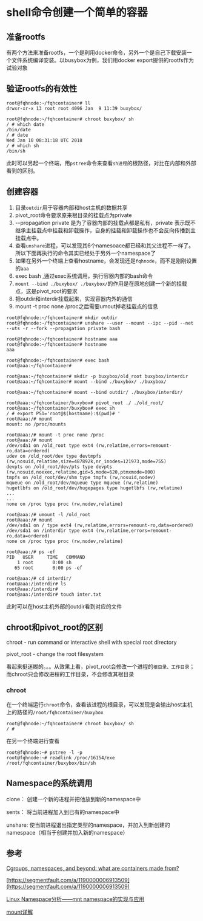 # shell命令创建一个简单的容器

## 准备rootfs
有两个方法来准备rootfs，一个是利用docker命令，另外一个是自己下载安装一个文件系统编译安装。以busybox为例，我们用docker export提供的rootfs作为试验对象

## 验证rootfs的有效性
```shell
root@fqhnode:~/fqhcontainer# ll
drwxr-xr-x 13 root root 4096 Jan  9 11:39 buxybox/

root@fqhnode:~/fqhcontainer# chroot buxybox/ sh
/ # which date
/bin/date
/ # date
Wed Jan 10 08:31:18 UTC 2018
/ # which sh
/bin/sh
```
此时可以另起一个终端，用`pstree`命令来查看`sh进程`的根路径，对比在内部和外部看到的区别。

## 创建容器
1. 目录`outdir`用于容器内部和host主机的数据共享
2. pivot_root命令要求原来根目录的挂载点为private
3. --propagation private 是为了容器内部的挂载点都是私有，private 表示既不继承主挂载点中挂载和卸载操作，自身的挂载和卸载操作也不会反向传播到主挂载点中。
4. 查看`unshare`进程，可以发现其6个namesoace都已经和其父进程不一样了。所以下面再执行的命令其实已经处于另外一个namespace了
5. 如果在另外一个终端上查看hostname，会发现还是`fqhnode`，而不是刚刚设置的`aaa`
6. exec bash ,通过exec系统调用，执行容器内部的bash命令
7. `mount --bind ./buxybox/ ./buxybox/`的作用是在原地创建一个新的挂载点，这是pivot_root的要求
8. 把outdir和interdir挂载起来，实现容器内外的通信
9. mount -t proc none /proc之后需要umout掉老挂载点的信息
```shell
root@fqhnode:~/fqhcontainer# mkdir outdir
root@fqhnode:~/fqhcontainer# unshare --user --mount --ipc --pid --net --uts -r --fork --propagation private bash

root@fqhnode:~/fqhcontainer# hostname aaa
root@fqhnode:~/fqhcontainer# hostname
aaa

root@fqhnode:~/fqhcontainer# exec bash
root@aaa:~/fqhcontainer#

root@aaa:~/fqhcontainer# mkdir -p buxybox/old_root buxybox/interdir
root@aaa:~/fqhcontainer# mount --bind ./buxybox/ ./buxybox/

root@aaa:~/fqhcontainer# mount --bind outdir/ ./buxybox/interdir/

root@aaa:~/fqhcontainer/buxybox# pivot_root ./ ./old_root/
root@aaa:~/fqhcontainer/buxybox# exec sh
/ # export PS1='root@$(hostname):$(pwd)# '
root@aaa:/# mount
mount: no /proc/mounts

root@aaa:/# mount -t proc none /proc
root@aaa:/# mount
/dev/sda1 on /old_root type ext4 (rw,relatime,errors=remount-ro,data=ordered)
udev on /old_root/dev type devtmpfs (rw,nosuid,relatime,size=487892k,nr_inodes=121973,mode=755)
devpts on /old_root/dev/pts type devpts (rw,nosuid,noexec,relatime,gid=5,mode=620,ptmxmode=000)
tmpfs on /old_root/dev/shm type tmpfs (rw,nosuid,nodev)
mqueue on /old_root/dev/mqueue type mqueue (rw,relatime)
hugetlbfs on /old_root/dev/hugepages type hugetlbfs (rw,relatime)
...
...
none on /proc type proc (rw,nodev,relatime)

root@aaa:/# umount -l /old_root
root@aaa:/# mount
/dev/sda1 on / type ext4 (rw,relatime,errors=remount-ro,data=ordered)
/dev/sda1 on /interdir type ext4 (rw,relatime,errors=remount-ro,data=ordered)
none on /proc type proc (rw,nodev,relatime)

root@aaa:/# ps -ef
PID   USER     TIME   COMMAND
    1 root       0:00 sh
   65 root       0:00 ps -ef

root@aaa:/# cd interdir/
root@aaa:/interdir# ls
root@aaa:/interdir# 
root@aaa:/interdir# touch inter.txt
```
此时可以在host主机外部的outdir看到对应的文件

## chroot和pivot_root的区别
chroot - run command or interactive shell with special root directory

pivot_root - change the root filesystem

看起来挺迷糊的。。。从效果上看，pivot_root会修改一个进程的`根目录、工作目录`；而chroot只会修改进程的工作目录，不会修改其根目录

### chroot
在一个终端运行`chroot`命令，查看该进程的根目录，可以发现是会输出host主机上的路径的`/root/fqhcontainer/buxybox`
```shell
root@fqhnode:~/fqhcontainer# chroot buxybox/ sh
/ #
```
在另一个终端进行查看
```shell
root@fqhnode:~# pstree -l -p
root@fqhnode:~# readlink /proc/16154/exe
/root/fqhcontainer/buxybox/bin/sh
```

## Namespace的系统调用
clone： 创建一个新的进程并把他放到新的namespace中

sents： 将当前进程加入到已有的namespace中

unshare: 使当前进程退出指定类型的namespace，并加入到新创建的namespace（相当于创建并加入新的namespace）

## 参考
[Cgroups, namespaces, and beyond: what are containers made from?](https://www.youtube.com/watch?v=sK5i-N34im8)

[https://segmentfault.com/a/1190000006913509](https://segmentfault.com/a/1190000006913509)

[Linux Namespace分析——mnt namespace的实现与应用](http://hustcat.github.io/namespace-implement-1/)

[mount详解](http://www.jinbuguo.com/man/mount.html)


